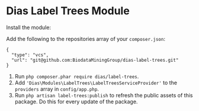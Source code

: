 # Dias Label Trees Module

Install the module:

Add the following to the repositories array of your `composer.json`:
```
{
  "type": "vcs",
  "url": "git@github.com:BiodataMiningGroup/dias-label-trees.git"
}
```

1. Run `php composer.phar require dias/label-trees`.
2. Add `'Dias\Modules\LabelTrees\LabelTreesServiceProvider'` to the `providers` array in `config/app.php`.
3. Run `php artisan label-trees:publish` to refresh the public assets of this package. Do this for every update of the package.
